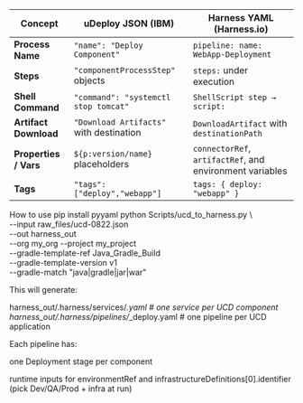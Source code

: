 | Concept               | uDeploy JSON (IBM)                      | Harness YAML (Harness.io)                                |
| --------------------- | --------------------------------------- | -------------------------------------------------------- |
| **Process Name**      | `"name": "Deploy Component"`            | `pipeline: name: WebApp-Deployment`                      |
| **Steps**             | `"componentProcessStep"` objects        | `steps:` under execution                                 |
| **Shell Command**     | `"command": "systemctl stop tomcat"`    | `ShellScript step → script:`                             |
| **Artifact Download** | `"Download Artifacts"` with destination | `DownloadArtifact` with `destinationPath`                |
| **Properties / Vars** | `${p:version/name}` placeholders        | `connectorRef`, `artifactRef`, and environment variables |
| **Tags**              | `"tags": ["deploy","webapp"]`           | `tags: { deploy: "webapp" }`                             |


How to use
pip install pyyaml
python Scripts/ucd_to_harness.py \                                         
  --input raw_files/ucd-0822.json \
  --out harness_out \
  --org my_org --project my_project \
  --gradle-template-ref Java_Gradle_Build \
  --gradle-template-version v1 \
  --gradle-match "java|gradle|jar|war"


This will generate:

harness_out/.harness/services/*.yaml      # one service per UCD component
harness_out/.harness/pipelines/*_deploy.yaml  # one pipeline per UCD application


Each pipeline has:

one Deployment stage per component

runtime inputs for environmentRef and infrastructureDefinitions[0].identifier (pick Dev/QA/Prod + infra at run)
